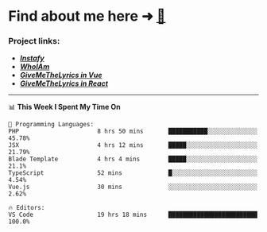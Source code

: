 # Find about me here ➜ [🧑](https://pauabella.dev)

### Project links:
- ***[Instafy](https://instafy.me)***
- ***[WhoIAm](https://pauabella.dev)***
- ***[GiveMeTheLyrics in Vue](https://lyrics.pauabella.dev)***
- ***[GiveMeTheLyrics in React](https://pauabella.dev/GiveMeTheLyrics)***

---
<!--START_SECTION:waka-->
📊 **This Week I Spent My Time On** 

```text
💬 Programming Languages: 
PHP                      8 hrs 50 mins       ███████████░░░░░░░░░░░░░░   45.78% 
JSX                      4 hrs 12 mins       █████░░░░░░░░░░░░░░░░░░░░   21.79% 
Blade Template           4 hrs 4 mins        █████░░░░░░░░░░░░░░░░░░░░   21.1% 
TypeScript               52 mins             █░░░░░░░░░░░░░░░░░░░░░░░░   4.54% 
Vue.js                   30 mins             ░░░░░░░░░░░░░░░░░░░░░░░░░   2.62%

🔥 Editors: 
VS Code                  19 hrs 18 mins      █████████████████████████   100.0%

```


<!--END_SECTION:waka-->
